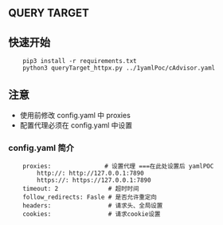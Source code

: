 ## QUERY TARGET
## 快速开始
```
    pip3 install -r requirements.txt
    python3 queryTarget_httpx.py ../1yamlPoc/cAdvisor.yaml
```

## 注意
- 使用前修改 config.yaml 中 proxies
- 配置代理必须在 config.yaml 中设置
### config.yaml 简介
```
    proxies:               # 设置代理 ===在此处设置后 yamlPOC          
        http://: http://127.0.0.1:7890
        https://: https://127.0.0.1:7890
    timeout: 2              # 超时时间
    follow_redirects: Fasle # 是否允许重定向
    headers:                # 请求头、全局设置
    cookies:                # 请求cookie设置
```
